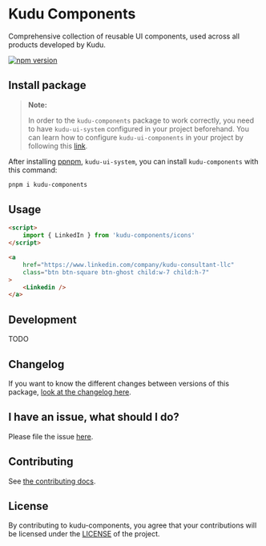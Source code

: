 # Kudu Components

Comprehensive collection of reusable UI components, used across all products developed by Kudu.

<a href="https://www.npmjs.com/package/kudu-components"><img src="https://img.shields.io/npm/v/kudu-components?style=flat&logo=npm" alt="npm version" /></a>

## Install package

> **Note:**
>
> In order to the `kudu-components` package to work correctly, you need to
> have `kudu-ui-system` configured in your project beforehand.
> You can learn how to configure `kudu-ui-components` in your project
> by following this [link](https://github.com/kudu-consultant/kudu-ui-system).

After installing [ppnpm](https://pnpm.io/installation), `kudu-ui-system`, you can install `kudu-components` with this command:

```sh
pnpm i kudu-components
```

## Usage

```HTML
<script>
	import { LinkedIn } from 'kudu-components/icons'
</script>

<a
	href="https://www.linkedin.com/company/kudu-consultant-llc"
	class="btn btn-square btn-ghost child:w-7 child:h-7"
>
	<Linkedin />
</a>
```

## Development

TODO

## Changelog

If you want to know the different changes between versions of this package,
[look at the changelog here](CHANGELOG.md).

## I have an issue, what should I do?

Please file the issue [here](https://github.com/kudu-consultant/kudu-components/issues/new).

## Contributing

See [the contributing docs](CONTRIBUTING.md).

## License

By contributing to kudu-components, you agree that your contributions will be licensed
under the [LICENSE](LICENSE) of the project.
